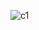 ![c1](https://github.com/akshayAR17/JS_Projects-/assets/107508875/0203dbdc-2940-4e76-ab5e-3019706cf7a1)
